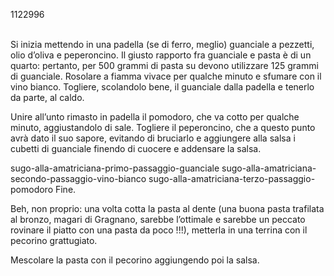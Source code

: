 1122996

</br>
Si inizia mettendo in una padella (se di ferro, meglio) guanciale a pezzetti, olio d’oliva e peperoncino. Il giusto rapporto fra guanciale e pasta è di un quarto: pertanto, per 500 grammi di pasta su devono utilizzare 125 grammi di guanciale. Rosolare a fiamma vivace per qualche minuto e sfumare con il vino bianco.
Togliere, scolandolo bene, il guanciale dalla padella e tenerlo da parte, al caldo.

Unire all’unto rimasto in padella il pomodoro, che va cotto per qualche minuto, aggiustandolo di sale. Togliere il peperoncino, che a questo punto avrà dato il suo sapore, evitando di bruciarlo e aggiungere alla salsa i cubetti di guanciale finendo di cuocere e addensare la salsa.

sugo-alla-amatriciana-primo-passaggio-guanciale	sugo-alla-amatriciana-secondo-passaggio-vino-bianco	sugo-alla-amatriciana-terzo-passaggio-pomodoro
Fine.

Beh, non proprio: una volta cotta la pasta al dente (una buona pasta trafilata al bronzo, magari di Gragnano, sarebbe l’ottimale e sarebbe un peccato rovinare il piatto con una pasta da poco !!!), metterla in una terrina con il pecorino grattugiato.

Mescolare la pasta con il pecorino aggiungendo poi la salsa.

